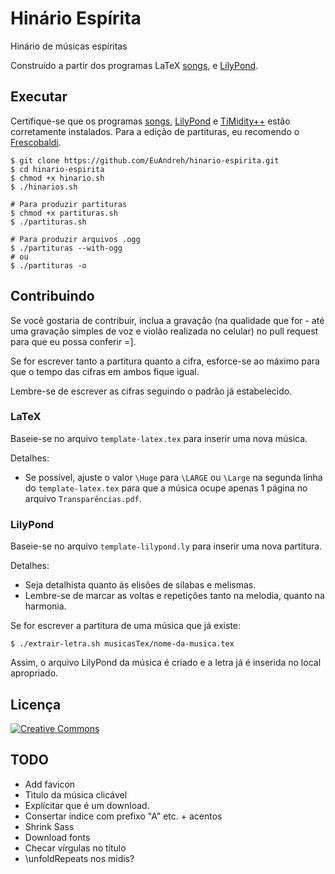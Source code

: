 # Hinário Espírita
Hinário de músicas espíritas

Construído a partir dos programas LaTeX [songs](http://songs.sourceforge.net/), e [LilyPond](http://www.lilypond.org/).

## Executar
Certifique-se que os programas [songs](http://songs.sourceforge.net/), [LilyPond](http://www.lilypond.org/) e [TiMidity++](http://timidity.sourceforge.net/) estão corretamente instalados. Para a edição de partituras, eu recomendo o [Frescobaldi](http://frescobaldi.org/).
```shell
$ git clone https://github.com/EuAndreh/hinario-espirita.git
$ cd hinario-espirita
$ chmod +x hinario.sh 
$ ./hinarios.sh

# Para produzir partituras
$ chmod +x partituras.sh
$ ./partituras.sh

# Para produzir arquivos .ogg
$ ./partituras --with-ogg
# ou
$ ./partituras -o
```

## Contribuindo
Se você gostaria de contribuir, inclua a gravação (na qualidade que for - até uma gravação simples de voz e violão realizada no celular) no pull request para que eu possa conferir =].

Se for escrever tanto a partitura quanto a cifra, esforce-se ao máximo para que o tempo das cifras em ambos fique igual.

Lembre-se de escrever as cifras seguindo o padrão já estabelecido.

### LaTeX
Baseie-se no arquivo `template-latex.tex` para inserir uma nova música.

Detalhes:
- Se possível, ajuste o valor `\Huge` para `\LARGE` ou `\Large` na segunda linha do `template-latex.tex` para que a música ocupe apenas 1 página no arquivo `Transparências.pdf`.

### LilyPond
Baseie-se no arquivo `template-lilypond.ly` para inserir uma nova partitura.

Detalhes:
- Seja detalhista quanto às elisões de sílabas e melismas.
- Lembre-se de marcar as voltas e repetições tanto na melodia, quanto na harmonia.

Se for escrever a partitura de uma música que já existe:
```shell
$ ./extrair-letra.sh musicasTex/nome-da-musica.tex
```

Assim, o arquivo LilyPond da música é criado e a letra já é inserida no local apropriado.

## Licença
[![Creative Commons](https://i.creativecommons.org/l/by-sa/4.0/88x31.png)](http://creativecommons.org/licenses/by-sa/4.0/)

## TODO
- Add favicon
- Tìtulo da música clicável
- Explícitar que é um download.
- Consertar índice com prefixo "A" etc. + acentos
- Shrink Sass
- Download fonts
- Checar vírgulas no título
- \unfoldRepeats nos midis?
